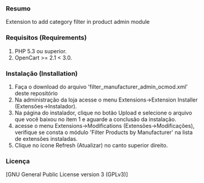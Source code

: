 ### Resumo

Extension to add category filter in product admin module

### Requisitos (Requirements)

 1. PHP 5.3 ou superior.
 2. OpenCart >= 2.1 < 3.0.

### Instalação (Installation)

 1. Faça o download do arquivo 'filter_manufacturer_admin_ocmod.xml' deste repositório
 2. Na administração da loja acesse o menu Extensions->Extension Installer (Extensões->Instalador).
 3. Na página do instalador, clique no botão Upload e selecione o arquivo que você baixou no item 1 e aguarde a conclusão da instalação.
 4. acesse o menu Extensions->Modifications (Extensões->Modificações), verifique se consta o módulo 'Filter Products by Manufacturer' na lista de extensões instaladas.
 5. Clique no ícone Refresh (Atualizar) no canto superior direito.

### Licença

[GNU General Public License version 3 (GPLv3)]
